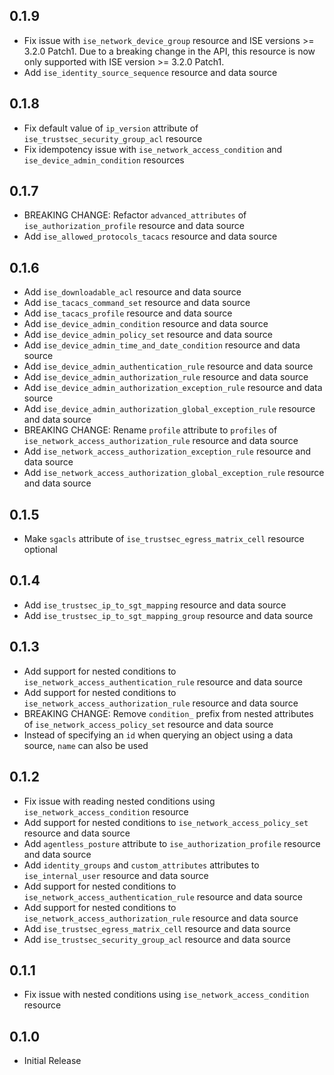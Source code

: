 ## 0.1.9

- Fix issue with `ise_network_device_group` resource and ISE versions >= 3.2.0 Patch1. Due to a breaking change in the API, this resource is now only supported with ISE version >= 3.2.0 Patch1.
- Add `ise_identity_source_sequence` resource and data source

## 0.1.8

- Fix default value of `ip_version` attribute of `ise_trustsec_security_group_acl` resource
- Fix idempotency issue with `ise_network_access_condition` and `ise_device_admin_condition` resources

## 0.1.7

- BREAKING CHANGE: Refactor `advanced_attributes` of `ise_authorization_profile` resource and data source
- Add `ise_allowed_protocols_tacacs` resource and data source

## 0.1.6

- Add `ise_downloadable_acl` resource and data source
- Add `ise_tacacs_command_set` resource and data source
- Add `ise_tacacs_profile` resource and data source
- Add `ise_device_admin_condition` resource and data source
- Add `ise_device_admin_policy_set` resource and data source
- Add `ise_device_admin_time_and_date_condition` resource and data source
- Add `ise_device_admin_authentication_rule` resource and data source
- Add `ise_device_admin_authorization_rule` resource and data source
- Add `ise_device_admin_authorization_exception_rule` resource and data source
- Add `ise_device_admin_authorization_global_exception_rule` resource and data source
- BREAKING CHANGE: Rename `profile` attribute to `profiles` of `ise_network_access_authorization_rule` resource and data source
- Add `ise_network_access_authorization_exception_rule` resource and data source
- Add `ise_network_access_authorization_global_exception_rule` resource and data source

## 0.1.5

- Make `sgacls` attribute of `ise_trustsec_egress_matrix_cell` resource optional

## 0.1.4

- Add `ise_trustsec_ip_to_sgt_mapping` resource and data source
- Add `ise_trustsec_ip_to_sgt_mapping_group` resource and data source

## 0.1.3

- Add support for nested conditions to `ise_network_access_authentication_rule` resource and data source
- Add support for nested conditions to `ise_network_access_authorization_rule` resource and data source
- BREAKING CHANGE: Remove `condition_` prefix from nested attributes of `ise_network_access_policy_set` resource and data source
- Instead of specifying an `id` when querying an object using a data source, `name` can also be used

## 0.1.2

- Fix issue with reading nested conditions using `ise_network_access_condition` resource
- Add support for nested conditions to `ise_network_access_policy_set` resource and data source
- Add `agentless_posture` attribute to `ise_authorization_profile` resource and data source
- Add `identity_groups` and `custom_attributes` attributes to `ise_internal_user` resource and data source
- Add support for nested conditions to `ise_network_access_authentication_rule` resource and data source
- Add support for nested conditions to `ise_network_access_authorization_rule` resource and data source
- Add `ise_trustsec_egress_matrix_cell` resource and data source
- Add `ise_trustsec_security_group_acl` resource and data source

## 0.1.1

- Fix issue with nested conditions using `ise_network_access_condition` resource

## 0.1.0

- Initial Release
